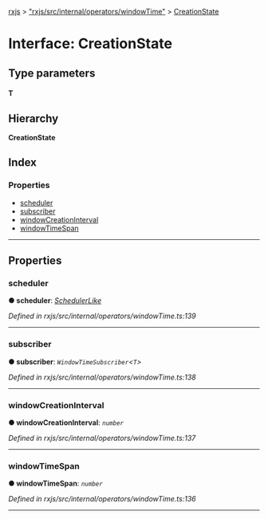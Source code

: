 [rxjs](../README.md) > ["rxjs/src/internal/operators/windowTime"](../modules/_rxjs_src_internal_operators_windowtime_.md) > [CreationState](../interfaces/_rxjs_src_internal_operators_windowtime_.creationstate.md)

# Interface: CreationState

## Type parameters
#### T 
## Hierarchy

**CreationState**

## Index

### Properties

* [scheduler](_rxjs_src_internal_operators_windowtime_.creationstate.md#scheduler)
* [subscriber](_rxjs_src_internal_operators_windowtime_.creationstate.md#subscriber)
* [windowCreationInterval](_rxjs_src_internal_operators_windowtime_.creationstate.md#windowcreationinterval)
* [windowTimeSpan](_rxjs_src_internal_operators_windowtime_.creationstate.md#windowtimespan)

---

## Properties

<a id="scheduler"></a>

###  scheduler

**● scheduler**: *[SchedulerLike](_rxjs_src_internal_types_.schedulerlike.md)*

*Defined in rxjs/src/internal/operators/windowTime.ts:139*

___
<a id="subscriber"></a>

###  subscriber

**● subscriber**: *`WindowTimeSubscriber`<`T`>*

*Defined in rxjs/src/internal/operators/windowTime.ts:138*

___
<a id="windowcreationinterval"></a>

###  windowCreationInterval

**● windowCreationInterval**: *`number`*

*Defined in rxjs/src/internal/operators/windowTime.ts:137*

___
<a id="windowtimespan"></a>

###  windowTimeSpan

**● windowTimeSpan**: *`number`*

*Defined in rxjs/src/internal/operators/windowTime.ts:136*

___

